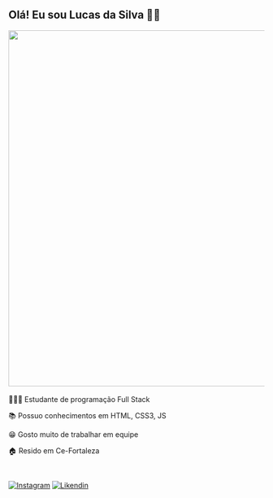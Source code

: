 ## Olá! Eu sou Lucas da Silva 👋🏻 <br/>

 <div>

<img src="https://user-images.githubusercontent.com/112489137/188745801-7dcbc5bd-c7f9-4a1b-8856-cb7895150667.jpg" width="700px" />
</div>
<br/>
👨🏻‍💻 Estudante de programação Full Stack <br/>

📚 Possuo conhecimentos em HTML, CSS3, JS <br/>

😁 Gosto muito de trabalhar em equipe <br/>

🏠 Resido em Ce-Fortaleza <br/>

<br/>

[![Instagram](https://img.shields.io/badge/Instagram-E4405F?style=for-the-badge&logo=instagram&logoColor=white)](https://www.instagram.com/_lcss2/)
[![Likendin](https://img.shields.io/badge/LinkedIn-0077B5?style=for-the-badge&logo=linkedin&logoColor=white)](https://www.linkedin.com/in/lucas-da-silva-lima-479133232/)










